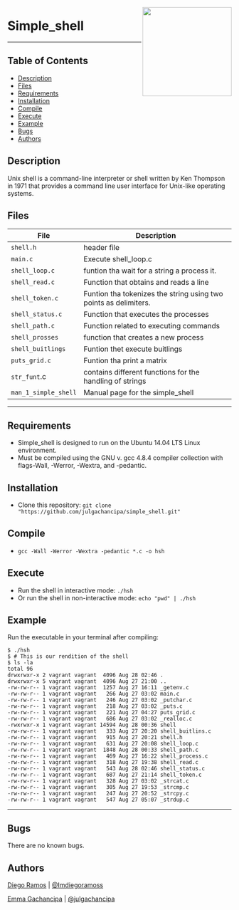 <p>
<img width="200" src="https://lh4.googleusercontent.com/yUzaviDgzDIq4-ZHp9k0YU5fsz0nOdekNRt1qHgp7Qdlw5BNfe6bETEf5ZWd-Vkn_m57BPx7HcDrwFK41ptLnQLTNipWmTAtiQwZL_8s97Nkzn94xP7XVKb3RnV0fx8QEZoxlkVd" align="right" >
</p>

# Simple_shell
------------
## Table of Contents
* [Description](#description)
* [Files](#files)
* [Requirements](#requirements)
* [Installation](#installation)
* [Compile](#compile)
* [Execute](#execute)
* [Example](#example)
* [Bugs](#bugs)
* [Authors](#authors)

## Description
Unix shell is a command-line interpreter or shell written by Ken Thompson in 1971 that provides a command line user interface for Unix-like operating systems.


## Files
File | Description
--- | ---
`shell.h` | header file
`main.c` | Execute shell_loop.c
`shell_loop.c` | funtion tha wait for a string a process it.
`shell_read.c` | Function that obtains and reads a line
`shell_token.c` | Funtion tha tokenizes the string using two points as delimiters.
`shell_status.c` | Function that executes the processes
`shell_path.c` | Function related to executing commands
`shell_prosses` | function that creates a new process
`shell_buitlings` | Funtion thet execute buitlings
`puts_grid.c` | Funtion tha print a matrix
`str_funt`.c | contains different functions for the handling of strings
`man_1_simple_shell` | Manual page for the simple_shell

---
## Requirements
 * Simple_shell is designed to run on the Ubuntu 14.04 LTS Linux environment.
 * Must be compiled using the GNU v. gcc 4.8.4 compiler collection with flags-Wall, -Werror, -Wextra, and -pedantic.

## Installation
   - Clone this repository: `git clone "https://github.com/julgachancipa/simple_shell.git"`

## Compile
   - `gcc -Wall -Werror -Wextra -pedantic *.c -o hsh`

## Execute
   - Run the shell in interactive mode: `./hsh`
   - Or run the shell in non-interactive mode: `echo "pwd" | ./hsh`

## Example
Run the executable in your terminal after compiling:
```
$ ./hsh
$ # This is our rendition of the shell
$ ls -la
total 96
drwxrwxr-x 2 vagrant vagrant  4096 Aug 28 02:46 .
drwxrwxr-x 5 vagrant vagrant  4096 Aug 27 21:00 ..
-rw-rw-r-- 1 vagrant vagrant  1257 Aug 27 16:11 _getenv.c
-rw-rw-r-- 1 vagrant vagrant   266 Aug 27 03:02 main.c
-rw-rw-r-- 1 vagrant vagrant   246 Aug 27 03:02 _putchar.c
-rw-rw-r-- 1 vagrant vagrant   218 Aug 27 03:02 _puts.c
-rw-rw-r-- 1 vagrant vagrant   221 Aug 27 04:27 puts_grid.c
-rw-rw-r-- 1 vagrant vagrant   686 Aug 27 03:02 _realloc.c
-rwxrwxr-x 1 vagrant vagrant 14594 Aug 28 00:36 shell
-rw-rw-r-- 1 vagrant vagrant   333 Aug 27 20:20 shell_buitlins.c
-rw-rw-r-- 1 vagrant vagrant   915 Aug 27 20:21 shell.h
-rw-rw-r-- 1 vagrant vagrant   631 Aug 27 20:08 shell_loop.c
-rw-rw-r-- 1 vagrant vagrant  1848 Aug 28 00:33 shell_path.c
-rw-rw-r-- 1 vagrant vagrant   469 Aug 27 16:22 shell_process.c
-rw-rw-r-- 1 vagrant vagrant   318 Aug 27 19:38 shell_read.c
-rw-rw-r-- 1 vagrant vagrant   543 Aug 28 02:46 shell_status.c
-rw-rw-r-- 1 vagrant vagrant   687 Aug 27 21:14 shell_token.c
-rw-rw-r-- 1 vagrant vagrant   328 Aug 27 03:02 _strcat.c
-rw-rw-r-- 1 vagrant vagrant   305 Aug 27 19:53 _strcmp.c
-rw-rw-r-- 1 vagrant vagrant   247 Aug 27 20:52 _strcpy.c
-rw-rw-r-- 1 vagrant vagrant   547 Aug 27 05:07 _strdup.c
```
---

## Bugs
There are no known bugs.

## Authors
[Diego Ramos](https://github.com/DiegoRmsR) | [@Imdiegoramoss](https://twitter.com/Imdiegoramoss)

[Emma Gachancipa](https://github.com/julgachancipa) | [@julgachancipa](https://twitter.com/julgachancipa)
